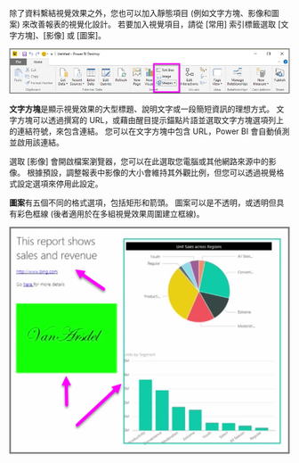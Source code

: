 除了資料繫結視覺效果之外，您也可以加入靜態項目 (例如文字方塊、影像和圖案) 來改善報表的視覺化設計。 若要加入視覺項目，請從 [常用] 索引標籤選取 [文字方塊]、[影像] 或 [圖案]。

![](media/3-10-create-shapes-images/3-10_1.png)

**文字方塊**是顯示視覺效果的大型標題、說明文字或一段簡短資訊的理想方式。 文字方塊可以透過撰寫的 URL，或藉由醒目提示錨點片語並選取文字方塊選項列上的連結符號，來包含連結。 您可以在文字方塊中包含 URL，Power BI 會自動偵測並啟用該連結。

選取 [影像] 會開啟檔案瀏覽器，您可以在此選取您電腦或其他網路來源中的影像。 根據預設，調整報表中影像的大小會維持其外觀比例，但您可以透過視覺格式設定選項來停用此設定。

**圖案**有五個不同的格式選項，包括矩形和箭頭。 圖案可以是不透明，或透明但具有彩色框線 (後者適用於在多組視覺效果周圍建立框線)。

![](media/3-10-create-shapes-images/3-10_2.png)

